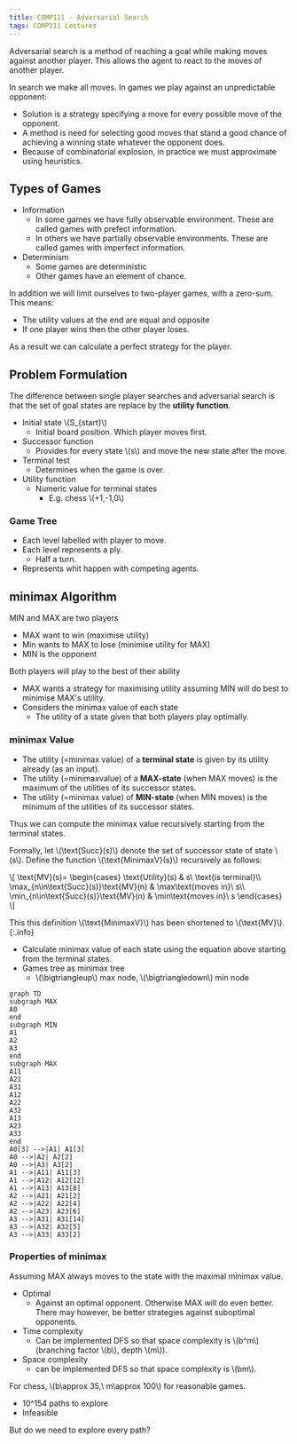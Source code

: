 ```yaml
---
title: COMP111 - Adversarial Search
tags: COMP111 Lectures
---
```

Adversarial search is a method of reaching a goal while making moves against another player. This allows the agent to react to the moves of another player.

In search we make all moves. In games we play against an unpredictable opponent:

* Solution is a strategy  specifying a move for every possible move of the opponent.
* A method is need for selecting good moves that stand a good chance of achieving a winning state whatever the opponent does.
* Because of combinatorial explosion, in practice we must approximate using heuristics.

## Types of Games

* Information
	* In some games we have fully observable environment. These are called games with prefect information.
	* In others we have partially observable environments. These are called games with imperfect information.
* Determinism
	* Some games are deterministic
	* Other games have an element of chance.

In addition we will limit ourselves to two-player games, with a zero-sum. This means:

* The utility values at the end are equal and opposite
* If one player wins then the other player loses.

As a result we can calculate a perfect strategy for the player.

## Problem Formulation
The difference between single player searches and adversarial search is that the set of goal states are replace by the **utility function**.

* Initial state &#92;(S&#95;&#123;start}&#92;)
	*  Initial board position. Which player moves first.
* Successor function
	* Provides for every state &#92;(s&#92;) and move the new state after the move.
* Terminal test
	* Determines when the game is over.
* Utility function
	* Numeric value for terminal states
		* E.g. chess &#92;(+1,-1,0&#92;)
		
### Game Tree
* Each level labelled with player to move.
* Each level represents a ply.
	* Half a turn.
* Represents whit happen with competing agents.

## minimax Algorithm 
MIN and MAX are two players

* MAX want to win (maximise utility)
* Min wants to MAX to lose (minimise utility for MAX)
* MIN is the opponent

Both players will play to the best of their ability

* MAX wants a strategy for maximising utility assuming MIN will do best to minimise MAX's utility.
* Considers the minimax value of each state
	* The utility of a state given that both players play optimally.
	
### minimax Value

* The utility (=minimax value) of a **terminal state** is given by its utility already (as an input).
* The utility (=minimaxvalue) of a **MAX-state** (when MAX moves) is the maximum of the utilities of its successor states.
* The utility (=minimax value) of **MIN-state** (when MIN moves) is the minimum of the utilities of its successor states.

Thus we can compute the minimax value recursively starting from the terminal states.

Formally, let &#92;(\text{Succ}(s)&#92;) denote the set of successor state of state &#92;(s&#92;). Define the function &#92;(\text{MinimaxV}(s)&#92;) recursively as follows:

&#92;[
\text{MV}(s)=
\begin{cases}
	\text{Utility}(s) & s\ \text{is terminal}&#92;&#92;
	\max&#95;&#123;n\in\text{Succ}(s)}\text{MV}(n) & \max\text{moves in}\ s&#92;&#92;
	\min&#95;&#123;n\in\text{Succ}(s)}\text{MV}(n) & \min\text{moves in}\ s
\end{cases}
&#92;]

This this definition &#92;(\text{MinimaxV}&#92;) has been shortened to &#92;(\text{MV}&#92;).
{:.info}

* Calculate minimax value of each state using the equation above starting from the terminal states.
* Games tree as minimax tree
	* &#92;(\bigtriangleup&#92;) max node, &#92;(\bigtriangledown&#92;) min node
	
```mermaid
graph TD
subgraph MAX
A0
end
subgraph MIN
A1
A2
A3
end
subgraph MAX
A11
A21
A31
A12
A22
A32
A13
A23
A33
end
A0[3] -->|A1| A1[3]
A0 -->|A2| A2[2]
A0 -->|A3| A3[2]
A1 -->|A11| A11[3]
A1 -->|A12| A12[12]
A1 -->|A13| A13[8]
A2 -->|A21| A21[2]
A2 -->|A22| A22[4]
A2 -->|A23| A23[6]
A3 -->|A31| A31[14]
A3 -->|A32| A32[5]
A3 -->|A33| A33[2]

```

### Properties of minimax
Assuming MAX always moves to the state with the maximal minimax value.

* Optimal 
	* Against an optimal opponent. Otherwise MAX will do even better. There may however, be better strategies against suboptimal opponents.
* Time complexity
	* Can be implemented DFS so that space complexity is &#92;(b^m&#92;) (branching factor &#92;(b&#92;), depth &#92;(m&#92;)).
* Space complexity
	* can be implemented DFS so that space complexity is &#92;(bm&#92;).

For chess, &#92;(b\approx 35,\ m\approx 100&#92;) for reasonable games.

* 10^154 paths to explore
* Infeasible

But do we need to explore every path?
